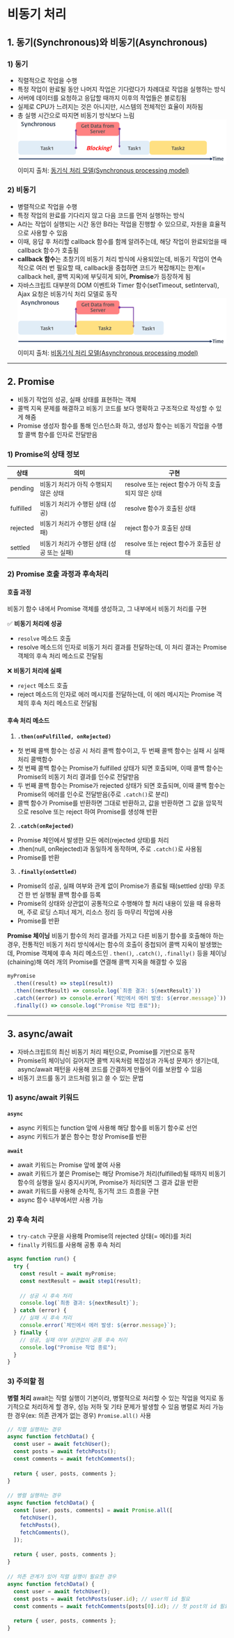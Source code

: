 # 비동기 처리

## 1. 동기(Synchronous)와 비동기(Asynchronous)

### 1) 동기

- 직렬적으로 작업을 수행
- 특정 작업이 완료될 동안 나머지 작업은 기다렸다가 차례대로 작업을 실행하는 방식
- 서버에 데이터를 요청하고 응답할 때까지 이후의 작업들은 블로킹됨
- 실제로 CPU가 느려지는 것은 아니지만, 시스템의 전체적인 효율이 저하됨
- 총 실행 시간으로 따지면 비동기 방식보다 느림
  <br>
  ![동기식 처리 모델](./synchronous.png)
  이미지 출처: [동기식 처리 모델(Synchronous processing model)](https://poiemaweb.com/es6-promise)

### 2) 비동기

- 병렬적으로 작업을 수행
- 특정 작업의 완료를 기다리지 않고 다음 코드를 먼저 실행하는 방식
- A라는 작업이 실행되는 시간 동안 B라는 작업을 진행할 수 있으므로, 자원을 효율적으로 사용할 수 있음
- 이때, 응답 후 처리할 callback 함수를 함께 알려주는데, 해당 작업이 완료되었을 때 callback 함수가 호출됨
- **callback 함수**는 초창기의 비동기 처리 방식에 사용되었는데, 비동기 작업이 연속적으로 여러 번 필요할 때, callback을 중첩하면 코드가 복잡해지는 한계(= callback hell, 콜백 지옥)에 부딪히게 되어, **Promise**가 등장하게 됨
- 자바스크립트 대부분의 DOM 이벤트와 Timer 함수(setTimeout, setInterval), Ajax 요청은 비동기식 처리 모델로 동작
  <br>
  ![비동기식 처리 모델](./asynchronous.png)
  이미지 출처: [비동기식 처리 모델(Asynchronous processing model)](https://poiemaweb.com/es6-promise)

---

## 2. Promise

- 비동기 작업의 성공, 실패 상태를 표현하는 객체
- 콜백 지옥 문제를 해결하고 비동기 코드를 보다 명확하고 구조적으로 작성할 수 있게 해줌
- Promise 생성자 함수를 통해 인스턴스화 하고, 생성자 함수는 비동기 작업을 수행할 콜백 함수를 인자로 전달받음

### 1) Promise의 상태 정보

| 상태      | 의미                                       | 구현                                               |
| --------- | ------------------------------------------ | -------------------------------------------------- |
| pending   | 비동기 처리가 아직 수행되지 않은 상태      | resolve 또는 reject 함수가 아직 호출되지 않은 상태 |
| fulfilled | 비동기 처리가 수행된 상태 (성공)           | resolve 함수가 호출된 상태                         |
| rejected  | 비동기 처리가 수행된 상태 (실패)           | reject 함수가 호출된 상태                          |
| settled   | 비동기 처리가 수행된 상태 (성공 또는 실패) | resolve 또는 reject 함수가 호출된 상태             |

### 2) Promise 호출 과정과 후속처리

#### 호출 과정

비동기 함수 내에서 Promise 객체를 생성하고, 그 내부에서 비동기 처리를 구현

✅ **비동기 처리에 성공**

- `resolve` 메소드 호출
- resolve 메소드의 인자로 비동기 처리 결과를 전달하는데, 이 처리 결과는 Promise 객체의 후속 처리 메소드로 전달됨

❌ **비동기 처리에 실패**

- `reject` 메소드 호출
- reject 메소드의 인자로 에러 메시지를 전달하는데, 이 에러 메시지는 Promise 객체의 후속 처리 메소드로 전달됨

#### 후속 처리 메소드

1. **`.then(onFulfilled, onRejected)`**

- 첫 번째 콜백 함수는 성공 시 처리 콜백 함수이고, 두 번째 콜백 함수는 실패 시 실패 처리 콜백함수
- 첫 번째 콜백 함수는 Promise가 fulfilled 상태가 되면 호출되며, 이때 콜백 함수는 Promise의 비동기 처리 결과를 인수로 전달받음
- 두 번째 콜백 함수는 Promise가 rejected 상태가 되면 호출되며, 이때 콜백 함수는 Promise의 에러를 인수로 전달받음(주로 `.catch()`로 분리)
- 콜백 함수가 Promise를 반환하면 그대로 반환하고, 값을 반환하면 그 값을 암묵적으로 resolve 또는 reject 하여 Promise를 생성해 반환

2. **`.catch(onRejected)`**

- Promise 체인에서 발생한 모든 에러(rejected 상태)를 처리
- .then(null, onRejected)과 동일하게 동작하며, 주로 `.catch()`로 사용됨
- Promise를 반환

3. **`.finally(onSettled)`**

- Promise의 성공, 실패 여부와 관계 없이 Promise가 종료될 때(settled 상태) 무조건 한 번 실행될 콜백 함수를 등록
- Promise의 상태와 상관없이 공통적으로 수행해야 할 처리 내용이 있을 때 유용하며, 주로 로딩 스피너 제거, 리소스 정리 등 마무리 작업에 사용
- Promise를 반환

**Promise 체이닝**
비동기 함수의 처리 결과를 가지고 다른 비동기 함수를 호출해야 하는 경우, 전통적인 비동기 처리 방식에서는 함수의 호출이 중첩되어 콜백 지옥이 발생했는데, Promise 객체에 후속 처리 메소드인 . `then()`, `.catch()`, `.finally()` 등을 체이닝(chaining)해 여러 개의 Promise를 연결해 콜백 지옥을 해결할 수 있음

```javascript
myPromise
  .then((result) => step1(result))
  .then((nextResult) => console.log(`최종 결과: ${nextResult}`))
  .catch((error) => console.error(`체인에서 에러 발생: ${error.message}`))
  .finally(() => console.log("Promise 작업 종료"));
```

---

## 3. async/await

- 자바스크립트의 최신 비동기 처리 패턴으로, Promise를 기반으로 동작
- Promise의 체이닝이 길어지면 콜백 지옥처럼 복잡성과 가독성 문제가 생기는데, async/await 패턴을 사용해 코드를 간결하게 만들어 이를 보완할 수 있음
- 비동기 코드를 동기 코드처럼 읽고 쓸 수 있는 문법

### 1) async/await 키워드

**`async`**

- async 키워드는 function 앞에 사용해 해당 함수를 비동기 함수로 선언
- async 키워드가 붙은 함수는 항상 Promise를 반환

**`await`**

- await 키워드는 Promise 앞에 붙여 사용
- await 키워드가 붙은 Promise는 해당 Promise가 처리(fulfilled)될 때까지 비동기 함수의 실행을 일시 중지시키며, Promise가 처리되면 그 결과 값을 반환
- await 키워드를 사용해 순차적, 동기적 코드 흐름을 구현
- async 함수 내부에서만 사용 가능

### 2) 후속 처리

- `try-catch` 구문을 사용해 Promise의 rejected 상태(= 에러)를 처리
- `finally` 키워드를 사용해 공통 후속 처리

```javascript
async function run() {
  try {
    const result = await myPromise;
    const nextResult = await step1(result);

    // 성공 시 후속 처리
    console.log(`최종 결과: ${nextResult}`);
  } catch (error) {
    // 실패 시 후속 처리
    console.error(`체인에서 에러 발생: ${error.message}`);
  } finally {
    // 성공, 실패 여부 상관없이 공통 후속 처리
    console.log("Promise 작업 종료");
  }
}
```

### 3) 주의할 점

**병렬 처리**
await는 직렬 실행이 기본이라, 병렬적으로 처리할 수 있는 작업을 억지로 동기적으로 처리하게 할 경우, 성능 저하 및 기타 문제가 발생할 수 있음
병렬로 처리 가능한 경우(ex: 의존 관계가 없는 경우) `Promise.all()` 사용

```javascript
// 직렬 실행하는 경우
async function fetchData() {
  const user = await fetchUser();
  const posts = await fetchPosts();
  const comments = await fetchComments();

  return { user, posts, comments };
}

// 병렬 실행하는 경우
async function fetchData() {
  const [user, posts, comments] = await Promise.all([
    fetchUser(),
    fetchPosts(),
    fetchComments(),
  ]);

  return { user, posts, comments };
}

// 의존 관계가 있어 직렬 실행이 필요한 경우
async function fetchData() {
  const user = await fetchUser();
  const posts = await fetchPosts(user.id); // user의 id 필요
  const comments = await fetchComments(posts[0].id); // 첫 post의 id 필요

  return { user, posts, comments };
}
```
